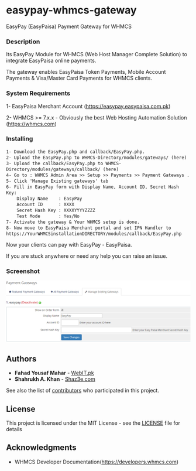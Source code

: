 # easypay-whmcs-gateway
EasyPay (EasyPaisa) Payment Gateway for WHMCS 

### Description
Its EasyPay Module for WHMCS (Web Host Manager Complete Solution) to integrate EasyPaisa online payments.

The gateway enables EasyPaisa Token Payments, Mobile Account Payments & Visa/Master Card Payments for WHMCS clients.

### System Requirements

1- EasyPaisa Merchant Account (https://easypay.easypaisa.com.pk)

2- WHMCS >= 7.x.x  - Obviously the best Web Hosting Automation Solution (https://whmcs.com)

### Installing

```
1- Download the EasyPay.php and callback/EasyPay.php.
2- Upload the EasyPay.php to WHMCS-Directory/modules/gateways/ (here)
3- Upload the callback/EasyPay.php to WHMCS-Directory/modules/gateways/callback/ (here)
4- Go to : WHMCS Admin Area >> Setup >> Payments >> Payment Gateways .
5- Click 'Manage Existing gateways' tab
6- Fill in EasyPay form with Display Name, Account ID, Secret Hash Key:
    Display Name    : EasyPay
    Account ID      : XXXX
    Secret Hash Key : XXXXYYYYZZZZ
    Test Mode 		: Yes/No
7- Activate the gateway & Your WHMCS setup is done.
8- Now move to EasyPaisa Merchant portal and set IPN Handler to https://YourWHMCSinstallationDIRECTORY/modules/callback/EasyPay.php
```

Now your clients can pay with EasyPay - EasyPaisa.

If you are stuck anywhere or need any help you can raise an issue.
### Screenshot

![WHMCS EasyPay Module ScreenShot](https://raw.githubusercontent.com/FahadYousafMahar/easypay-whmcs-gateway/master/scrnshot.PNG)

## Authors

* **Fahad Yousaf Mahar** - [WebIT.pk](https://webit.pk)
* **Shahrukh A. Khan** - [Shaz3e.com](https://www.shaz3e.com)

See also the list of [contributors](https://github.com/FahadYousafMahar/easypay-whmcs-gateway/graphs/contributors) who participated in this project.

## License

This project is licensed under the MIT License - see the [LICENSE](LICENSE) file for details

## Acknowledgments

* WHMCS Developer Documentation(https://developers.whmcs.com)
